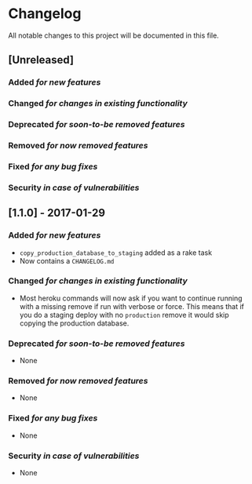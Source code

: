 # Changelog
All notable changes to this project will be documented in this file.

## [Unreleased]
### Added *for new features*
### Changed *for changes in existing functionality*
### Deprecated *for soon-to-be removed features*
### Removed *for now removed features*
### Fixed *for any bug fixes*
### Security *in case of vulnerabilities*

## [1.1.0] - 2017-01-29
### Added *for new features*
- `copy_production_database_to_staging` added as a rake task
- Now contains a `CHANGELOG.md`

### Changed *for changes in existing functionality*
- Most heroku commands will now ask if you want to continue running with a missing remove if run with verbose or force. This means that if you do a staging deploy with no `production` remove it would skip copying the production database.

### Deprecated *for soon-to-be removed features*
- None

### Removed *for now removed features*
- None

### Fixed *for any bug fixes*
- None

### Security *in case of vulnerabilities*
- None
